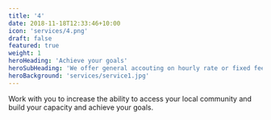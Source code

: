 ```yaml
---
title: '4'
date: 2018-11-18T12:33:46+10:00
icon: 'services/4.png'
draft: false
featured: true
weight: 1
heroHeading: 'Achieve your goals'
heroSubHeading: 'We offer general accouting on hourly rate or fixed fee'
heroBackground: 'services/service1.jpg'
---
```


Work with you to increase the ability to access your local community and build your capacity and achieve your goals.
